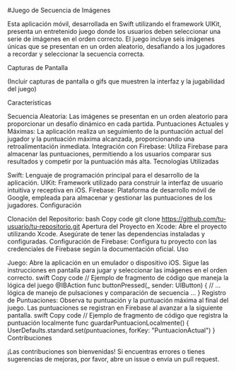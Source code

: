 #Juego de Secuencia de Imágenes

Esta aplicación móvil, desarrollada en Swift utilizando el framework UIKit, presenta un entretenido juego donde los usuarios deben seleccionar una serie de imágenes en el orden correcto. El juego incluye seis imágenes únicas que se presentan en un orden aleatorio, desafiando a los jugadores a recordar y seleccionar la secuencia correcta.

Capturas de Pantalla

(Incluir capturas de pantalla o gifs que muestren la interfaz y la jugabilidad del juego)

Características

Secuencia Aleatoria: Las imágenes se presentan en un orden aleatorio para proporcionar un desafío dinámico en cada partida.
Puntuaciones Actuales y Máximas: La aplicación realiza un seguimiento de la puntuación actual del jugador y la puntuación máxima alcanzada, proporcionando una retroalimentación inmediata.
Integración con Firebase: Utiliza Firebase para almacenar las puntuaciones, permitiendo a los usuarios comparar sus resultados y competir por la puntuación más alta.
Tecnologías Utilizadas

Swift: Lenguaje de programación principal para el desarrollo de la aplicación.
UIKit: Framework utilizado para construir la interfaz de usuario intuitiva y receptiva en iOS.
Firebase: Plataforma de desarrollo móvil de Google, empleada para almacenar y gestionar las puntuaciones de los jugadores.
Configuración

Clonación del Repositorio:
bash
Copy code
git clone https://github.com/tu-usuario/tu-repositorio.git
Apertura del Proyecto en Xcode:
Abre el proyecto utilizando Xcode.
Asegúrate de tener las dependencias instaladas y configuradas.
Configuración de Firebase:
Configura tu proyecto con las credenciales de Firebase según la documentación oficial.
Uso

Juego:
Abre la aplicación en un emulador o dispositivo iOS.
Sigue las instrucciones en pantalla para jugar y seleccionar las imágenes en el orden correcto.
swift
Copy code
// Ejemplo de fragmento de código que maneja la lógica del juego
@IBAction func buttonPressed(_ sender: UIButton) {
    // ... lógica de manejo de pulsaciones y comparación de secuencia ...
}
Registro de Puntuaciones:
Observa tu puntuación y la puntuación máxima al final del juego.
Las puntuaciones se registran en Firebase al avanzar a la siguiente pantalla.
swift
Copy code
// Ejemplo de fragmento de código que registra la puntuación localmente
func guardarPuntuacionLocalmente() {
    UserDefaults.standard.set(puntuaciones, forKey: "PuntuacionActual")
}
Contribuciones

¡Las contribuciones son bienvenidas! Si encuentras errores o tienes sugerencias de mejoras, por favor, abre un issue o envía un pull request.
